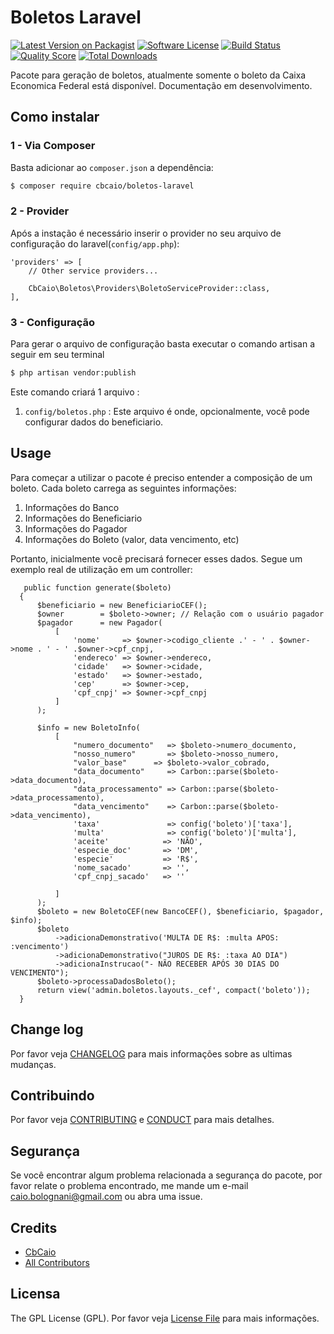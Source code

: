 # Boletos Laravel

[![Latest Version on Packagist][ico-version]][link-packagist]
[![Software License][ico-license]](LICENSE.md)
[![Build Status][ico-travis]][link-travis]
[![Quality Score][ico-code-quality]][link-code-quality]
[![Total Downloads][ico-downloads]][link-downloads]

Pacote para geração de boletos, atualmente somente o boleto da Caixa Economica Federal está disponível. Documentação 
em desenvolvimento.

## Como instalar

### 1 - Via Composer

Basta adicionar ao `composer.json` a dependência:

``` bash
$ composer require cbcaio/boletos-laravel
```

### 2 - Provider

Após a instação é necessário inserir o provider no seu arquivo de configuração do laravel(`config/app.php`):

    'providers' => [
        // Other service providers...

        CbCaio\Boletos\Providers\BoletoServiceProvider::class,
    ],
    
### 3 - Configuração

Para gerar o arquivo de configuração basta executar o comando artisan a seguir em seu terminal 

``` bash
$ php artisan vendor:publish
```
    
Este comando criará 1 arquivo :
 
 1. `config/boletos.php` : Este arquivo é onde, opcionalmente, você pode configurar dados do beneficiario.

## Usage

Para começar a utilizar o pacote é preciso entender a composição de um boleto. Cada boleto carrega as seguintes 
informações:

  1. Informações do Banco
  2. Informações do Beneficiario
  3. Informações do Pagador
  4. Informações do Boleto (valor, data vencimento, etc)
  
  Portanto, inicialmente você precisará fornecer esses dados. Segue um exemplo real de utilização em um controller:
  
  ```
     public function generate($boleto)
    {
        $beneficiario = new BeneficiarioCEF();
        $owner        = $boleto->owner; // Relação com o usuário pagador
        $pagador      = new Pagador(
            [
                'nome'     => $owner->codigo_cliente .' - ' . $owner->nome . ' - ' .$owner->cpf_cnpj,
                'endereco' => $owner->endereco,
                'cidade'   => $owner->cidade,
                'estado'   => $owner->estado,
                'cep'      => $owner->cep,
                'cpf_cnpj' => $owner->cpf_cnpj
            ]
        );

        $info = new BoletoInfo(
            [
                "numero_documento"   => $boleto->numero_documento,
                "nosso_numero"       => $boleto->nosso_numero,
                "valor_base"      => $boleto->valor_cobrado,
                "data_documento"     => Carbon::parse($boleto->data_documento),
                "data_processamento" => Carbon::parse($boleto->data_processamento),
                "data_vencimento"    => Carbon::parse($boleto->data_vencimento),
                'taxa'               => config('boleto')['taxa'],
                'multa'              => config('boleto')['multa'],
                'aceite'            => 'NÃO',
                'especie_doc'       => 'DM',
                'especie'           => 'R$',
                'nome_sacado'       => '',
                'cpf_cnpj_sacado'   => ''

            ]
        );
        $boleto = new BoletoCEF(new BancoCEF(), $beneficiario, $pagador, $info);
        $boleto
            ->adicionaDemonstrativo('MULTA DE R$: :multa APOS: :vencimento')
            ->adicionaDemonstrativo("JUROS DE R$: :taxa AO DIA")
            ->adicionaInstrucao("- NÃO RECEBER APÓS 30 DIAS DO VENCIMENTO");
        $boleto->processaDadosBoleto();
        return view('admin.boletos.layouts._cef', compact('boleto'));
    }
  ```

## Change log

Por favor veja [CHANGELOG](CHANGELOG.md) para mais informações sobre as ultimas mudanças.

## Contribuindo

Por favor veja [CONTRIBUTING](CONTRIBUTING.md) e [CONDUCT](CONDUCT.md) para mais detalhes.

## Segurança

Se você encontrar algum problema relacionada a segurança do pacote, por favor relate o problema encontrado, me 
mande um e-mail caio.bolognani@gmail.com ou abra uma issue.

## Credits

- [CbCaio][link-author]
- [All Contributors][link-contributors]

## Licensa

The GPL License (GPL). Por favor veja [License File](LICENSE.md) para mais informações.

[ico-version]: https://img.shields.io/packagist/v/CbCaio/Boletos-Laravel.svg?style=flat-square
[ico-license]: https://img.shields.io/badge/license-GPL-brightgreen.svg?style=flat-square
[ico-travis]: https://img.shields.io/travis/CbCaio/Boletos-Laravel/master.svg?style=flat-square
[ico-code-quality]: https://img.shields.io/scrutinizer/g/CbCaio/Boletos-Laravel.svg?style=flat-square
[ico-downloads]: https://img.shields.io/packagist/dt/CbCaio/Boletos-Laravel.svg?style=flat-square

[link-packagist]: https://packagist.org/packages/CbCaio/Boletos-Laravel
[link-travis]: https://travis-ci.org/CbCaio/Boletos-Laravel
[link-code-quality]: https://scrutinizer-ci.com/g/CbCaio/Boletos-Laravel
[link-downloads]: https://packagist.org/packages/CbCaio/Boletos-Laravel
[link-author]: https://github.com/CbCaio
[link-contributors]: ../../contributors
